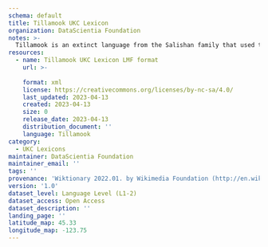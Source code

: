 ```yaml
---
schema: default
title: Tillamook UKC Lexicon
organization: DataScientia Foundation
notes: >-
  Tillamook is an extinct language from the Salishan family that used to be spoken in North America. The UKC Lexicon of Tillamook is represented as a lexico-semantic network. It consists of words, word senses, synsets, as well as sense-level and synset-level relationships
resources:
  - name: Tillamook UKC Lexicon LMF format
    url: >-
      
    format: xml
    license: https://creativecommons.org/licenses/by-nc-sa/4.0/
    last_updated: 2023-04-13
    created: 2023-04-13
    size: 0
    release_date: 2023-04-13
    distribution_document: ''
    language: Tillamook
category:
  - UKC Lexicons
maintainer: DataScientia Foundation
maintainer_email: ''
tags: ''
provenance: 'Wiktionary 2022.01. by Wikimedia Foundation (http://en.wiktionary.org); Princeton WordNet 2.1 by Princeton University (https://wordnet.princeton.edu)'
version: '1.0'
dataset_level: Language Level (L1-2)
dataset_access: Open Access
dataset_description: ''
landing_page: ''
latitude_map: 45.33
longitude_map: -123.75
---
```

